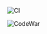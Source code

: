 ![CI](https://github.com/dmitry-mak/CodeWarsKata/actions/workflows/maven.yml/badge.svg)




![CodeWar](https://www.codewars.com/users/dmitry-mak/badges/large)
